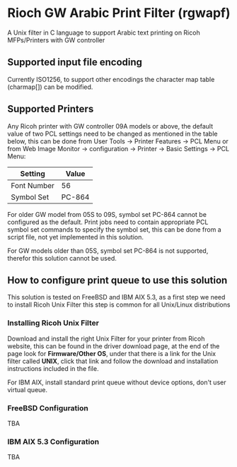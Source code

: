 # Rioch GW Arabic Print Filter (rgwapf)

A Unix filter in C language to support Arabic text printing on Ricoh MFPs/Printers with GW controller
## Supported input file encoding
Currently ISO1256, to support other encodings the character map table (charmap[]) can be modified.
## Supported Printers
Any Ricoh printer with GW controller 09A models or above, the default value of two PCL settings need to be changed as mentioned in the table below, this can be done from User Tools -> Printer Features -> PCL Menu or from Web Image Monitor -> configuration -> Printer -> Basic Settings -> PCL Menu:
  <table class="table table-bordered table-striped">
      <thead>
          <tr>
              <th style="">Setting</th>
              <th style="">Value</th>
          </tr>
      </thead>
      <tbody>
      <tr valign="top"><td>Font Number</td><td valign="top">56</td></tr>
      <tr valign="top"><td>Symbol Set</td><td valign="top">PC-864</td></tr></tbody></table>
<p>For older GW model from 05S to 09S, symbol set PC-864 cannot be configured as the default. Print jobs need to contain appropriate PCL symbol set commands to specify the symbol set, this can be done from a script file, not yet implemented in this solution. </p>
<p>For GW models older than 05S, symbol set PC-864 is not supported, therefor this solution cannot be used.
<h2>How to configure print queue to use this solution</h2>
This solution is tested on FreeBSD and IBM AIX 5.3, as a first step we need to install Ricoh Unix Filter this step is common for all Unix/Linux distributions
<h3>Installing Ricoh Unix Filter</h3>
<p>Download and install the right Unix Filter for your printer from Ricoh website, this can be found in the driver download page, at the end of the page look for <span style="font-weight:bold">Firmware/Other OS</span>, under that there is a link for the Unix filter called <span style="font-weight:bold">UNIX</span>, click that link and follow the download and installation instructions included in the file.</p>
<p>For IBM AIX, install standard print queue without device options, don't user virtual queue.</p>
<h3>FreeBSD Configuration</h3>
TBA
<h3>IBM AIX 5.3 Configuration</h3>
TBA
